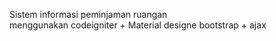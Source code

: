 Sistem informasi peminjaman ruangan <br>
menggunakan codeigniter + Material designe bootstrap + ajax